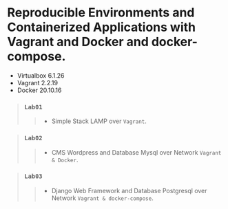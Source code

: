 # Reproducible Environments and Containerized Applications with Vagrant and Docker and docker-compose.

- Virtualbox 6.1.26
- Vagrant 2.2.19
- Docker 20.10.16

> ### `Lab01`
>> - Simple Stack LAMP over `Vagrant`.

> ### `Lab02`
>> - CMS Wordpress and Database Mysql over Network `Vagrant & Docker`.

> ### `Lab03`
>> - Django Web Framework and Database Postgresql over Network `Vagrant & docker-compose`.

